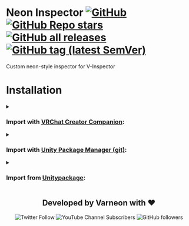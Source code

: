 <div>

# Neon Inspector [![GitHub](https://img.shields.io/github/license/Varneon/Neon-Inspector?color=blue&label=License&style=flat)](https://github.com/Varneon/Neon-Inspector/blob/main/LICENSE) [![GitHub Repo stars](https://img.shields.io/github/stars/Varneon/Neon-Inspector?style=flat&label=Stars)](https://github.com/Varneon/Neon-Inspector/stargazers) [![GitHub all releases](https://img.shields.io/github/downloads/Varneon/Neon-Inspector/total?color=blue&label=Downloads&style=flat)](https://github.com/Varneon/Neon-Inspector/releases) [![GitHub tag (latest SemVer)](https://img.shields.io/github/v/tag/Varneon/Neon-Inspector?color=blue&label=Release&sort=semver&style=flat)](https://github.com/Varneon/Neon-Inspector/releases/latest)

</div>

Custom neon-style inspector for V-Inspector

# Installation

<details><summary>

### Import with [VRChat Creator Companion](https://vcc.docs.vrchat.com/vpm/packages#user-packages):</summary>

> 1. Download `com.varneon.vudon.repository-template.zip` from [here](https://github.com/Varneon/Repository-Template-VUdon/releases/latest)
> 2. Unpack the .zip somewhere
> 3. In VRChat Creator Companion, navigate to `Settings` > `User Packages` > `Add`
> 4. Navigate to the unpacked folder, `com.varneon.vudon.repository-template` and click `Select Folder`
> 5. `VUdon - Repository Template` should now be visible under `Local User Packages` in the project view in VRChat Creator Companion
> 6. Click `Add`

</details><details><summary>

### Import with [Unity Package Manager (git)](https://docs.unity3d.com/2019.4/Documentation/Manual/upm-ui-giturl.html):</summary>

> 1. In the Unity toolbar, select `Window` > `Package Manager` > `[+]` > `Add package from git URL...` 
> 2. Paste the following link: `https://github.com/Varneon/Repository-Template-VUdon.git?path=/Packages/com.varneon.vudon.repository-template`

</details><details><summary>

### Import from [Unitypackage](https://docs.unity3d.com/2019.4/Documentation/Manual/AssetPackagesImport.html):</summary>

> 1. Download latest `com.varneon.vudon.repository-template.unitypackage` from [here](https://github.com/Varneon/Repository-Template-VUdon/releases/latest)
> 2. Import the downloaded .unitypackage into your Unity project

</details>

<div align="center">

## Developed by Varneon with :hearts:

![Twitter Follow](https://img.shields.io/twitter/follow/Varneon?color=%231c9cea&label=%40Varneon&logo=Twitter&style=for-the-badge)
![YouTube Channel Subscribers](https://img.shields.io/youtube/channel/subscribers/UCKTxeXy7gyaxr-YA9qGWOYg?color=%23FF0000&label=Varneon&logo=YouTube&style=for-the-badge)
![GitHub followers](https://img.shields.io/github/followers/Varneon?color=%23303030&label=Varneon&logo=GitHub&style=for-the-badge)

</div>
